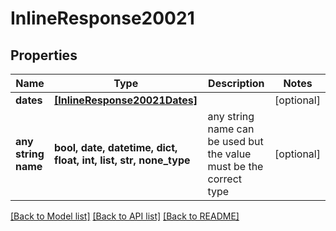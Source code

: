 # InlineResponse20021


## Properties
Name | Type | Description | Notes
------------ | ------------- | ------------- | -------------
**dates** | [**[InlineResponse20021Dates]**](InlineResponse20021Dates.md) |  | [optional] 
**any string name** | **bool, date, datetime, dict, float, int, list, str, none_type** | any string name can be used but the value must be the correct type | [optional]

[[Back to Model list]](../README.md#documentation-for-models) [[Back to API list]](../README.md#documentation-for-api-endpoints) [[Back to README]](../README.md)


